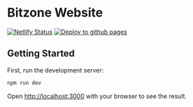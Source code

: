 Bitzone Website
=======
[![Netlify Status](https://api.netlify.com/api/v1/badges/d5967b6c-95aa-4810-b3c3-7030bd969ee5/deploy-status)](https://bitzone.netlify.app)
[![Deploy to github pages](https://github.com/Bitzone-lab/bitzone-website/actions/workflows/deploy.yml/badge.svg)](https://github.com/Bitzone-lab/bitzone-website/actions/workflows/deploy.yml)
## Getting Started

First, run the development server:

```bash
npm run dev
```

Open [http://localhost:3000](http://localhost:3000) with your browser to see the result.
